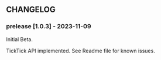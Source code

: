 ## CHANGELOG
### prelease [1.0.3] - 2023-11-09
Initial Beta. 

TickTick API implemented. 
See Readme file for known issues. 

